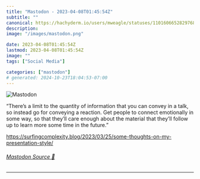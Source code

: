 ```yaml
---
title: "Mastodon - 2023-04-08T01:45:54Z"
subtitle: ""
canonical: https://hachyderm.io/users/mweagle/statuses/110160665282976805
description:
image: "/images/mastodon.png"

date: 2023-04-08T01:45:54Z
lastmod: 2023-04-08T01:45:54Z
image: ""
tags: ["Social Media"]

categories: ["mastodon"]
# generated: 2024-10-23T18:04:53-07:00
---
```

![Mastodon](/images/mastodon.png)

<p>“There’s a limit to the quantity of information that you can convey in a talk, so instead go for conveying a reaction. Get people to connect emotionally in some way, so that they’ll care enough about the material that they’ll follow up to learn more some time in the future.”</p><p><a href="https://surfingcomplexity.blog/2023/03/25/some-thoughts-on-my-presentation-style/" target="_blank" rel="nofollow noopener noreferrer" translate="no"><span class="invisible">https://</span><span class="ellipsis">surfingcomplexity.blog/2023/03</span><span class="invisible">/25/some-thoughts-on-my-presentation-style/</span></a></p>


###### [Mastodon Source 🐘](https://hachyderm.io/@mweagle/110160665282976805)

___
